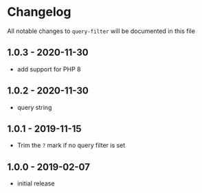 # Changelog

All notable changes to `query-filter` will be documented in this file

## 1.0.3 - 2020-11-30

- add support for PHP 8

## 1.0.2 - 2020-11-30

- query string

## 1.0.1 - 2019-11-15

- Trim the `?` mark if no query filter is set

## 1.0.0 - 2019-02-07

- initial release
